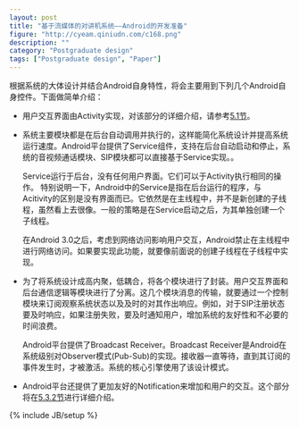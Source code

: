 ```yaml
---
layout: post
title: "基于流媒体的对讲机系统——Android的开发准备"
figure: "http://cyeam.qiniudn.com/c168.png"
description: ""
category: "Postgraduate design"
tags: ["Postgraduate design", "Paper"]
---
```


根据系统的大体设计并结合Android自身特性，将会主要用到下列几个Android自身控件。下面做简单介绍：

+ 用户交互界面由Activity实现，对该部分的详细介绍，请参考[5.1节](http://blog.cyeam.com/postgraduate%20design/2014/04/18/pager_listfragment/)。
+ 系统主要模块都是在后台自动调用并执行的，这样能简化系统设计并提高系统运行速度。Android平台提供了Service组件，支持在后台自动启动和停止，系统的音视频通话模块、SIP模块都可以直接基于Service实现。。

    Service运行于后台，没有任何用户界面。它们可以于Activity执行相同的操作。
    特别说明一下，Android中的Service是指在后台运行的程序，与Acitivity的区别是没有界面而已。它依然是在主线程中，并不是新创建的子线程，虽然看上去很像。一般的策略是在Service启动之后，为其单独创建一个子线程。

    在Android 3.0之后，考虑到网络访问影响用户交互，Android禁止在主线程中进行网络访问。如果要实现此功能，就要像前面说的创建子线程在子线程中实现。

+ 为了将系统设计成高内聚，低耦合，将各个模块进行了封装。用户交互界面和后台通信逻辑等模块进行了分离。这几个模块消息的传输，就要通过一个控制模块来订阅观察系统状态以及及时的对其作出响应。例如，对于SIP注册状态要及时响应，如果注册失败，要及时通知用户，增加系统的友好性和不必要的时间浪费。

    Android平台提供了Broadcast Receiver。Broadcast Receiver是Android在系统级别对Observer模式(Pub-Sub)的实现。接收器一直等待，直到其订阅的事件发生时，才被激活。系统的核心引擎使用了该设计模式。

+ Android平台还提供了更加友好的Notification来增加和用户的交互。这个部分将在[5.3.2节](http://blog.cyeam.com/postgraduate%20design/2014/04/18/pager_notification/)进行详细介绍。

{% include JB/setup %}
